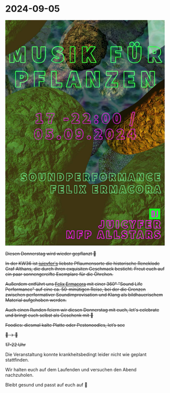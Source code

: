 # 2024-09-05


![](240905.jpg)


<s>Diesen Donnerstag wird wieder gepflanzt 🌿</s>

<s>In der KW36 ist [juicyfer's](https://soundcloud.com/lucyphp) liebste Pflaumensorte die historische Reneklode Graf Althans, die durch ihren exquisiten Geschmack besticht. Freut euch auf ein paar sonnengereifte Exemplare für die Öhrchen.</s>

<s>Außerdem entführt uns [Felix Ermacora](https://www.felixermacora.de) mit einer 360° "Sound Life Performance" auf eine ca. 50-minütigen Reise, bei der die Grenzen zwischen performativer Soundimprovisation und Klang als bildhauerischem Material aufgehoben werden.</s>

<s>Auch einen Runden feiern wir diesen Donnerstag mit euch, let's celebrate und bringt euch selbst als Geschenk mit 🎈</s>

<s>Foodies: diesmal kalte Platte oder Pestonoodles, let’s see</s>

<s>🥙 → 🍻</s>

<s>17-22 Uhr</s>


Die Veranstaltung konnte krankheitsbedingt leider nicht wie geplant stattfinden. 

Wir halten euch auf dem Laufenden und versuchen den Abend nachzuholen. 

Bleibt gesund und passt auf euch auf 🍂
